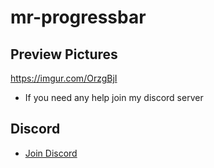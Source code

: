 # mr-progressbar

## Preview Pictures
https://imgur.com/OrzgBjI

* If you need any help join my discord server

## Discord
- [Join Discord](https://discord.gg/WKhp38uc7Y)
